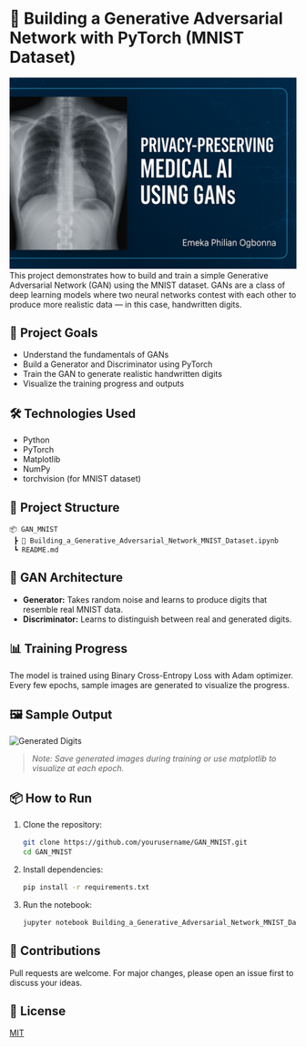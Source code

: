 
# 🧠 Building a Generative Adversarial Network with PyTorch (MNIST Dataset)
![Cover Image](images/cover_image.png)  
This project demonstrates how to build and train a simple Generative Adversarial Network (GAN) using the MNIST dataset. GANs are a class of deep learning models where two neural networks contest with each other to produce more realistic data — in this case, handwritten digits.

## 🚀 Project Goals

- Understand the fundamentals of GANs
- Build a Generator and Discriminator using PyTorch
- Train the GAN to generate realistic handwritten digits
- Visualize the training progress and outputs

## 🛠️ Technologies Used

- Python
- PyTorch
- Matplotlib
- NumPy
- torchvision (for MNIST dataset)

## 📁 Project Structure

```
📦 GAN_MNIST
 ┣ 📓 Building_a_Generative_Adversarial_Network_MNIST_Dataset.ipynb
 ┗ README.md
```

## 🧠 GAN Architecture

- **Generator:** Takes random noise and learns to produce digits that resemble real MNIST data.
- **Discriminator:** Learns to distinguish between real and generated digits.

## 📊 Training Progress

The model is trained using Binary Cross-Entropy Loss with Adam optimizer. Every few epochs, sample images are generated to visualize the progress.

## 🖼️ Sample Output

![Generated Digits](generated_output.png)

> *Note: Save generated images during training or use matplotlib to visualize at each epoch.*

## 📦 How to Run

1. Clone the repository:
   ```bash
   git clone https://github.com/yourusername/GAN_MNIST.git
   cd GAN_MNIST
   ```

2. Install dependencies:
   ```bash
   pip install -r requirements.txt
   ```

3. Run the notebook:
   ```bash
   jupyter notebook Building_a_Generative_Adversarial_Network_MNIST_Dataset.ipynb
   ```

## 🤝 Contributions

Pull requests are welcome. For major changes, please open an issue first to discuss your ideas.

## 📄 License

[MIT](LICENSE)
